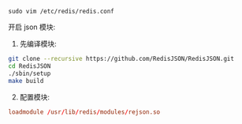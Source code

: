 `sudo vim /etc/redis/redis.conf`

开启 json 模块:

1. 先编译模块:
```bash
git clone --recursive https://github.com/RedisJSON/RedisJSON.git
cd RedisJSON
./sbin/setup
make build
```

2. 配置模块:
```conf
loadmodule /usr/lib/redis/modules/rejson.so
```